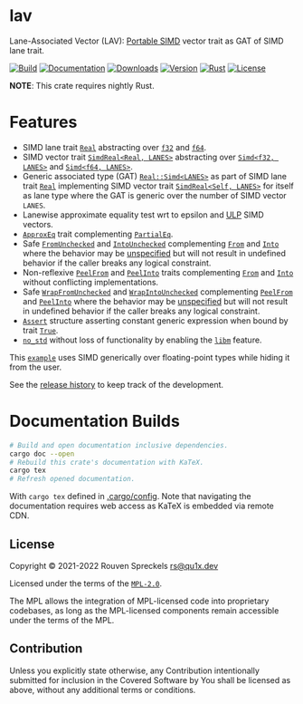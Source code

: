 # lav

Lane-Associated Vector (LAV): [Portable SIMD] vector trait as GAT of SIMD lane trait.

[![Build][]](https://github.com/qu1x/lav/actions/workflows/build.yml)
[![Documentation][]](https://docs.rs/lav)
[![Downloads][]](https://crates.io/crates/lav)
[![Version][]](https://crates.io/crates/lav)
[![Rust][]](https://www.rust-lang.org)
[![License][]](https://mozilla.org/MPL)

[Build]: https://github.com/qu1x/lav/actions/workflows/build.yml/badge.svg
[Documentation]: https://docs.rs/lav/badge.svg
[Downloads]: https://img.shields.io/crates/d/lav.svg
[Version]: https://img.shields.io/crates/v/lav.svg
[Rust]: https://img.shields.io/badge/rust-nightly-orange.svg
[License]: https://img.shields.io/crates/l/lav

**NOTE**: This crate requires nightly Rust.

# Features

  * SIMD lane trait [`Real`] abstracting over [`f32`] and [`f64`].
  * SIMD vector trait [`SimdReal<Real, LANES>`] abstracting over [`Simd<f32, LANES>`] and
    [`Simd<f64, LANES>`].
  * Generic associated type (GAT) [`Real::Simd<LANES>`] as part of SIMD lane trait [`Real`]
    implementing SIMD vector trait [`SimdReal<Self, LANES>`] for itself as lane type where the
    GAT is generic over the number of SIMD vector `LANES`.
  * Lanewise approximate equality test wrt to epsilon and [ULP] SIMD vectors.
  * [`ApproxEq`] trait complementing [`PartialEq`].
  * Safe [`FromUnchecked`] and [`IntoUnchecked`] complementing [`From`] and [`Into`] where the
    behavior may be [unspecified] but will not result in undefined behavior if the caller breaks
    any logical constraint.
  * Non-reflexive [`PeelFrom`] and [`PeelInto`] traits complementing [`From`] and [`Into`]
    without conflicting implementations.
  * Safe [`WrapFromUnchecked`] and [`WrapIntoUnchecked`] complementing [`PeelFrom`] and
    [`PeelInto`] where the behavior may be [unspecified] but will not result in undefined
    behavior if the caller breaks any logical constraint.
  * [`Assert`] structure asserting constant generic expression when bound by trait [`True`].
  * [`no_std`] without loss of functionality by enabling the [`libm`] feature.

This [`example`] uses SIMD generically over floating-point types while hiding it from the user.

See the [release history] to keep track of the development.

[Portable SIMD]: https://doc.rust-lang.org/nightly/core/simd/index.html
[`f32`]: https://doc.rust-lang.org/nightly/core/primitive.f32.html
[`f64`]: https://doc.rust-lang.org/nightly/core/primitive.f64.html
[`Real`]: https://docs.rs/lav/latest/lav/trait.Real.html
[`SimdReal<Real, LANES>`]: https://docs.rs/lav/latest/lav/trait.SimdReal.html
[`SimdReal<Self, LANES>`]: https://docs.rs/lav/latest/lav/trait.SimdReal.html
[`Simd<f32, LANES>`]: https://doc.rust-lang.org/nightly/core/simd/struct.Simd.html#impl-10
[`Simd<f64, LANES>`]: https://doc.rust-lang.org/nightly/core/simd/struct.Simd.html#impl-11
[`Real::Simd<LANES>`]: https://docs.rs/lav/latest/lav/trait.Real.html#associatedtype.Simd
[ULP]: https://en.wikipedia.org/wiki/Unit_in_the_last_place
[unspecified]: https://doc.rust-lang.org/reference/behavior-not-considered-unsafe.html
[`ApproxEq`]: https://docs.rs/lav/latest/lav/trait.ApproxEq.html
[`PartialEq`]: https://doc.rust-lang.org/nightly/core/cmp/trait.PartialEq.html
[`FromUnchecked`]: https://docs.rs/lav/latest/lav/trait.FromUnchecked.html
[`IntoUnchecked`]: https://docs.rs/lav/latest/lav/trait.IntoUnchecked.html
[`From`]: https://doc.rust-lang.org/nightly/core/convert/trait.From.html
[`Into`]: https://doc.rust-lang.org/nightly/core/convert/trait.Into.html
[`PeelFrom`]: https://docs.rs/lav/latest/lav/trait.PeelFrom.html
[`PeelInto`]: https://docs.rs/lav/latest/lav/trait.PeelInto.html
[`WrapFromUnchecked`]: https://docs.rs/lav/latest/lav/trait.WrapFromUnchecked.html
[`WrapIntoUnchecked`]: https://docs.rs/lav/latest/lav/trait.WrapIntoUnchecked.html
[`Assert`]: https://docs.rs/lav/latest/lav/struct.Assert.html
[`True`]: https://docs.rs/lav/latest/lav/trait.True.html
[`no_std`]: https://docs.rust-embedded.org/book/intro/no-std.html
[`libm`]: https://docs.rs/libm
[`example`]: https://docs.rs/lav/latest/lav/example/index.html
[release history]: RELEASES.md

# Documentation Builds

```sh
# Build and open documentation inclusive dependencies.
cargo doc --open
# Rebuild this crate's documentation with KaTeX.
cargo tex
# Refresh opened documentation.
```

With `cargo tex` defined in [.cargo/config](.cargo/config). Note that navigating the documentation
requires web access as KaTeX is embedded via remote CDN.

## License

Copyright © 2021-2022 Rouven Spreckels <rs@qu1x.dev>

Licensed under the terms of the [`MPL-2.0`](LICENSES/MPL-2.0).

The MPL allows the integration of MPL-licensed code into proprietary codebases, as long as the
MPL-licensed components remain accessible under the terms of the MPL.

## Contribution

Unless you explicitly state otherwise, any Contribution intentionally submitted for inclusion in the
Covered Software by You shall be licensed as above, without any additional terms or conditions.
